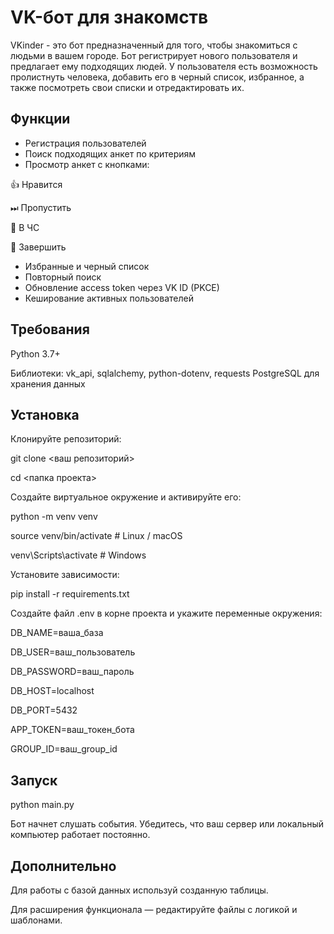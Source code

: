 # VK-бот для знакомств 
VKinder - это бот предназначенный для того, чтобы знакомиться с людьми в вашем городе. Бот регистрирует нового пользователя и предлагает ему подходящих людей. У пользователя есть возможность пролистнуть человека, добавить его в черный список, избранное, а также посмотреть свои списки и отредактировать их.

## Функции
- Регистрация пользователей 
- Поиск подходящих анкет по критериям 
- Просмотр анкет с кнопками:
   
👍 Нравится 
 
⏭ Пропустить 
 
🚫 В ЧС 
 
🛑 Завершить 
 
- Избранные и черный список 
- Повторный поиск 
- Обновление access token через VK ID (PKCE) 
- Кеширование активных пользователей

## Требования
Python 3.7+

Библиотеки: vk_api, sqlalchemy, python-dotenv, requests
PostgreSQL для хранения данных

## Установка
Клонируйте репозиторий:

git clone <ваш репозиторий>

cd <папка проекта>

Создайте виртуальное окружение и активируйте его:

python -m venv venv

source venv/bin/activate   # Linux / macOS

venv\Scripts\activate      # Windows

Установите зависимости:

pip install -r requirements.txt

Создайте файл .env в корне проекта и укажите переменные окружения:

DB_NAME=ваша_база

DB_USER=ваш_пользователь

DB_PASSWORD=ваш_пароль

DB_HOST=localhost

DB_PORT=5432

APP_TOKEN=ваш_токен_бота

GROUP_ID=ваш_group_id

## Запуск
python main.py

Бот начнет слушать события. Убедитесь, что ваш сервер или локальный компьютер работает постоянно.

## Дополнительно
Для работы с базой данных используй созданную таблицы.

Для расширения функционала — редактируйте файлы с логикой и шаблонами.